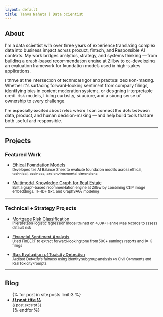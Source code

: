 ```yaml
---
layout: default
title: Tanya Naheta | Data Scientist
---
```


## About

I'm a data scientist with over three years of experience translating complex data into business impact across product, fintech, and Responsible AI contexts. My work bridges analytics, strategy, and systems thinking — from building a graph-based recommendation engine at Zillow to co-developing an evaluation framework for foundation models used in high-stakes applications.

I thrive at the intersection of technical rigor and practical decision-making. Whether it's surfacing forward-looking sentiment from company filings, identifying bias in content moderation systems, or designing interpretable credit risk models, I bring curiosity, structure, and a strong sense of ownership to every challenge.

I'm especially excited about roles where I can connect the dots between data, product, and human decision-making — and help build tools that are both useful and responsible.

---

## Projects

### Featured Work

- [Ethical Foundation Models](projects/ethical-foundation-models.md)  
  <small>Developed the AI Balance Sheet to evaluate foundation models across ethical, technical, business, and environmental dimensions</small>

- [Multimodal Knowledge Graph for Real Estate](projects/multimodal-knowledge-graph.md)  
  <small>Built a graph-based recommendation engine at Zillow by combining CLIP image embeddings, TF-IDF text, and GraphSAGE modeling</small>

---

### Technical + Strategy Projects

- [Mortgage Risk Classification](projects/mortgage-risk-classification.md)  
  <small>Interpretable logistic regression model trained on 400K+ Fannie Mae records to assess default risk</small>

- [Financial Sentiment Analysis](projects/financial-sentiment-analysis.md)  
  <small>Used FinBERT to extract forward-looking tone from 500+ earnings reports and 10-K filings</small>

- [Bias Evaluation of Toxicity Detection](projects/bias-toxicity-evaluation.md)  
  <small>Audited Detoxify’s fairness using identity subgroup analysis on Civil Comments and RealToxicityPrompts</small>

---

## Blog

<ul>
  {% for post in site.posts limit:3 %}
    <li>
      <strong><a href="{{ post.url }}">{{ post.title }}</a></strong><br/>
      <small>{{ post.excerpt }}</small>
    </li>
  {% endfor %}
</ul>
